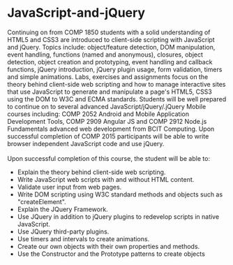 # JavaScript-and-jQuery

Continuing on from COMP 1850 students with a solid understanding of HTML5 and CSS3 are introduced to client-side scripting with JavaScript and jQuery. Topics include: object/feature detection, DOM manipulation, event handling, functions (named and anonymous), closures, object detection, object creation and prototyping, event handling and callback functions, jQuery introduction, jQuery plugin usage, form validation, timers and simple animations. Labs, exercises and assignments focus on the theory behind client-side web scripting and how to manage interactive sites that use JavaScript to generate and manipulate a page's HTML5, CSS3 using the DOM to W3C and ECMA standards. Students will be well prepared to continue on to several advanced JavaScript/jQuery/.jQuery Mobile courses including: COMP 2052 Android and Mobile Application Development Tools, COMP 2909 Angular JS and COMP 2912 Node.js Fundamentals advanced web development from BCIT Computing. Upon successful completion of COMP 2015 participants will be able to write browser independent JavaScript code and use jQuery.
<br><br>Upon successful completion of this course, the student will be able to:
<ul>
  <li>Explain the theory behind client-side web scripting.</li>
<li>Write JavaScript web scripts with and without HTML content.</li>
<li>Validate user input from web pages.</li>
<li>Write DOM scripting using W3C standard methods and objects such as "createElement".</li>
<li>Explain the JQuery Framework.</li>
<li>Use JQuery in addition to jQuery plugins to redevelop scripts in native JavaScript.</li>
<li>Use JQuery third-party plugins.</li>
<li>Use timers and intervals to create animations.</li>
<li>Create our own objects with their own properties and methods.</li>
<li>Use the Constructor and the Prototype patterns to create objects</li>
 </ul>
